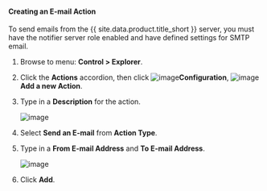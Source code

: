 #### Creating an E-mail Action

To send emails from the {{ site.data.product.title_short }} server, you must have the notifier server role enabled and have defined settings for SMTP email.

1. Browse to menu: **Control > Explorer**.

2. Click the **Actions** accordion, then click ![image](../images/1847.png)**Configuration**, ![image](../images/1862.png)**Add a new Action**.

3. Type in a **Description** for the action.

    ![image](../images/1922.png)

4. Select **Send an E-mail** from **Action Type**.

5. Type in a **From E-mail Address** and **To E-mail Address**.

    ![image](../images/1921.png)

6. Click **Add**.
